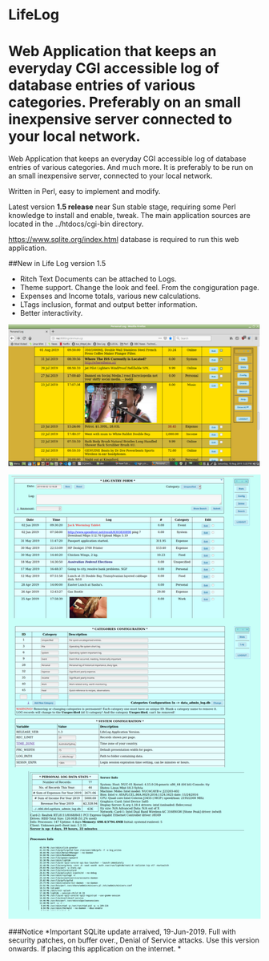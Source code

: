 # LifeLog


Web Application that keeps an everyday CGI accessible log of database entries of various categories.
Preferably on an small inexpensive server connected to your local network.
=======
Web Application that keeps an everyday CGI accessible log of database entries of various categories. And much more. It is preferably to be run  on an small inexpensive server, connected to your local network.

Written in Perl, easy to implement and modify.

Latest  version **1.5 release**  near Sun stable stage, requiring some Perl knowledge to install and enable, tweak. The main application sources are located in the ../htdocs/cgi-bin directory.

https://www.sqlite.org/index.html database is required to run this web application.


##New in Life Log version 1.5 
- Ritch Text Documents can be attached to Logs.
- Theme support. Change the look and feel. From the congiguration page.
- Expenses and Income totals, various new calculations.
- LTags inclusion, format and output better information.
- Better interactivity.

![Sample](VS-on-METABOX-42.png)



![Sample](VS-on-METABOX-34.png)

###Notice
*Important SQLite update arraived, 19-Jun-2019. Full with security patches, on buffer over., Denial of Service attacks. Use this version onwards. If placing this application on the internet.
*
